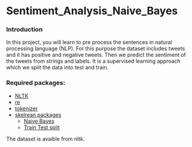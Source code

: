 # Sentiment_Analysis_Naive_Bayes

### Introduction
In this project, you will learn to pre process the sentences in natural processing language (NLP). For this purpose the dataset includes tweets
and it has positive and negative tweets. Then we predict the sentiment of the tweets from strings and labels. It is a supervised learning approach
which we split the data into test and train.

### Required packages:
* [NLTK](https://www.nltk.org/)
* [re](https://docs.python.org/3/library/re.html)
* [tokenizer](https://www.nltk.org/api/nltk.tokenize.html)
* [skelrean packages](https://scikit-learn.org/stable/index.html)
  * [Naive Bayes](https://scikit-learn.org/stable/modules/naive_bayes.html)
  * [Train Test split](https://scikit-learn.org/stable/modules/generated/sklearn.model_selection.train_test_split.html)

The dataset is avaible from nltk.
